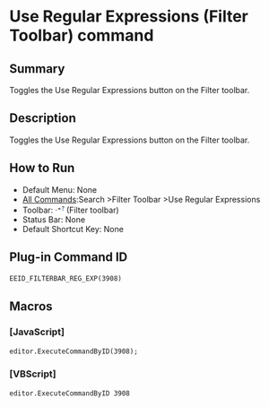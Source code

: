 # Use Regular Expressions (Filter Toolbar) command

## Summary

Toggles the Use Regular Expressions button on the Filter toolbar.

## Description

Toggles the Use Regular Expressions button on the Filter toolbar.

## How to Run

- Default Menu: None
- [All Commands](../tools/all_commands):Search
\>Filter Toolbar \>Use Regular Expressions
- Toolbar: ![](../../images/find_reg_exp.png) (Filter toolbar)
- Status Bar: None
- Default Shortcut Key: None

## Plug-in Command ID

```
EEID_FILTERBAR_REG_EXP(3908)
```

## Macros

### \[JavaScript\]

```
editor.ExecuteCommandByID(3908);
```

### \[VBScript\]

```
editor.ExecuteCommandByID 3908
```

